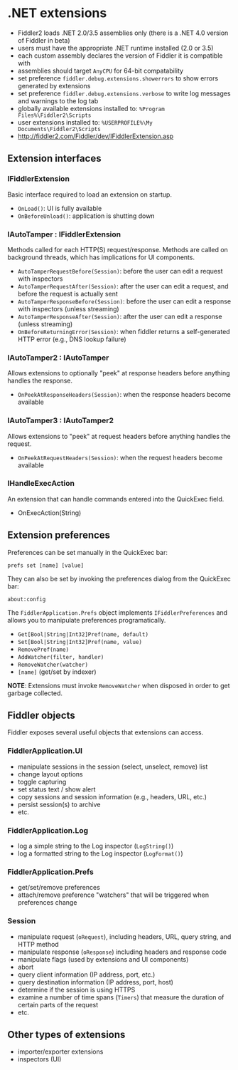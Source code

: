# .NET extensions

- Fiddler2 loads .NET 2.0/3.5 assemblies only (there is a .NET 4.0 version of Fiddler in beta)
- users must have the appropriate .NET runtime installed (2.0 or 3.5)
- each custom assembly declares the version of Fiddler it is compatible with
- assemblies should target `AnyCPU` for 64-bit compatability
- set preference `fiddler.debug.extensions.showerrors` to show errors generated by extensions
- set preference `fiddler.debug.extensions.verbose` to write log messages and warnings to the log tab
- globally available extensions installed to: `%Program Files%\Fiddler2\Scripts`
- user extensions installed to: `%USERPROFILE%\My Documents\Fiddler2\Scripts`
- http://fiddler2.com/Fiddler/dev/IFiddlerExtension.asp

## Extension interfaces

### IFiddlerExtension

Basic interface required to load an extension on startup.

- `OnLoad()`: UI is fully available
- `OnBeforeUnload()`: application is shutting down

### IAutoTamper : IFiddlerExtension

Methods called for each HTTP(S) request/response.  Methods are called on background threads, which has implications for UI components.

- `AutoTamperRequestBefore(Session)`: before the user can edit a request with inspectors
- `AutoTamperRequestAfter(Session)`: after the user can edit a request, and before the request is actually sent
- `AutoTamperResponseBefore(Session)`: before the user can edit a response with inspectors (unless streaming)
- `AutoTamperResponseAfter(Session)`: after the user can edit a response (unless streaming)
- `OnBeforeReturningError(Session)`: when fiddler returns a self-generated HTTP error (e.g., DNS lookup failure)

### IAutoTamper2 : IAutoTamper

Allows extensions to optionally "peek" at response headers before anything handles the response.

- `OnPeekAtResponseHeaders(Session)`: when the response headers become available

### IAutoTamper3 : IAutoTamper2

Allows extensions to "peek" at request headers before anything handles the request.

- `OnPeekAtRequestHeaders(Session)`: when the request headers become available

### IHandleExecAction

An extension that can handle commands entered into the QuickExec field.

- OnExecAction(String)


## Extension preferences

Preferences can be set manually in the QuickExec bar:

`prefs set [name] [value]`

They can also be set by invoking the preferences dialog from the QuickExec bar:

`about:config`

The `FiddlerApplication.Prefs` object implements `IFiddlerPreferences` and allows you to manipulate preferences programatically.

- `Get[Bool|String|Int32]Pref(name, default)`
- `Set[Bool|String|Int32]Pref(name, value)`
- `RemovePref(name)`
- `AddWatcher(filter, handler)`
- `RemoveWatcher(watcher)`
- `[name]` (get/set by indexer)

__NOTE__: Extensions must invoke `RemoveWatcher` when disposed in order to get garbage collected.


## Fiddler objects

Fiddler exposes several useful objects that extensions can access.

### FiddlerApplication.UI

- manipulate sessions in the session (select, unselect, remove) list
- change layout options
- toggle capturing
- set status text / show alert
- copy sessions and session information (e.g., headers, URL, etc.)
- persist session(s) to archive
- etc.

### FiddlerApplication.Log

- log a simple string to the Log inspector (`LogString()`)
- log a formatted string to the Log inspector (`LogFormat()`)

### FiddlerApplication.Prefs

- get/set/remove preferences
- attach/remove preference "watchers" that will be triggered when preferences change

### Session

- manipulate request (`oRequest`), including headers, URL, query string, and HTTP method
- manipulate response (`oResponse`) including headers and response code
- manipulate flags (used by extensions and UI components)
- abort
- query client information (IP address, port, etc.)
- query destination information (IP address, port, host)
- determine if the session is using HTTPS
- examine a number of time spans (`Timers`) that measure the duration of certain parts of the request
- etc.


## Other types of extensions

- importer/exporter extensions
- inspectors (UI)